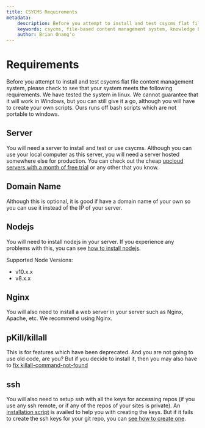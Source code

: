 ```yaml
---
title: CSYCMS Requirements
metadata:
    description: Before you attempt to install and test csycms flat file content management system, please check to see that your system meets the following requirements. We have tested the system in linux. We cannot guarantee that it will work in Windows, but you can still give it a go, although you will have to create your own scripts. Ours run off bash scripts which are not portable to windows..
    keywords: csycms, file-based content management system, knowledge base, static site generator, nodejs
    author: Brian Onang'o
---
```


# Requirements

Before you attempt to install and test csycms flat file content management system, please check to see that your system meets the following requirements. We have tested the system in linux. We cannot guarantee that it will work in Windows, but you can still give it a go, although you will have to create your own scripts. Ours runs off bash scripts which are not portable to windows.

## Server

You will need a server to install and test or use csycms. Although you can use your local computer as this server, you will need a server hosted somewhere else for production. You can check out the cheap [upcloud servers with a month of free trial](https://upcloud.com/signup/?promo=6D7UU8) or any other that you know.

## Domain Name

Although this is optional, it is good if have a domain name of your own so you can use it instead of the IP of your server.

## Nodejs

You will need to install nodejs in your server. If you experience any problems with this, you can see [how to install nodejs](https://joshtronic.com/2018/05/07/how-to-install-the-latest-version-of-nodejs-8-on-ubuntu-1804-lts/).

Supported Node Versions:
- v10.x.x
- v8.x.x

## Nginx

You will also need to install a web server in your server such as Nginx, Apache, etc. We recommend using Nginx.

## pKill/killall

This is for features which have been deprecated. And you are not going to use old code, are you? But if you decide to install it, then you may also have to [fix killall-command-not-found](https://bytefreaks.net/gnulinux/bash/bash-killall-command-not-found-a-solution)

## ssh

You will also need to setup ssh with all the keys for accessing repos (if you use any ssh remote, or if any of the repos of your sites is private). An [installation script](https://github.com/csymapp/csycms/blob/master/Install/installCsycms.sh) is availed to help you with creating the keys. But if it fails to create the ssh keys for your git repo, you can [see how to create one](https://confluence.atlassian.com/bitbucket/set-up-an-ssh-key-728138079.html).